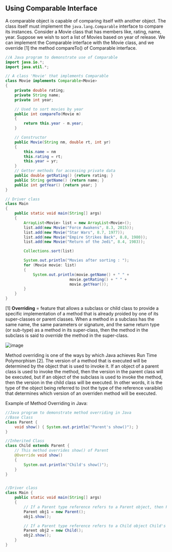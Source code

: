 ## Using Comparable Interface
A comparable object is capable of comparing itself with another object. The class itself must implement the `java.lang.Comparable` interface to compare its instances. 
Consider a Movie class that has members like, rating, name, year. Suppose we wish to sort a list of Movies based on year of release. We can implement the Comparable interface with the Movie
class, and we override [1] the method compareTo() of Comparable interface. 




```java
//A Java program to demonstrate use of Comparable
import java.io.*;
import java.util.*;

// A class 'Movie' that implements Comparable
class Movie implements Comparable<Movie>
{
	private double rating;
	private String name;
	private int year;

	// Used to sort movies by year
	public int compareTo(Movie m)
	{
		return this.year - m.year;
	}

	// Constructor
	public Movie(String nm, double rt, int yr)
	{
		this.name = nm
		this.rating = rt;
		this.year = yr;
	}
	// Getter methods for accessing private data
	public double getRating() {return rating; }
	public String getName() {return name; }
	public int getYear() {return year; }
}

// Driver class
class Main
{
	public static void main(String[] args)
	{
		ArrayList<Movie> list = new ArrayList<Movie>();
		list.add(new Movie("Force Awakens", 8.3, 2015));
		list.add(new Movie("Star Wars", 8.7, 1977));
		list.add(new Movie("Empire Strikes Back", 8.8, 1980));
		list.add(new Movie("Return of the Jedi", 8.4, 1983));

		Collections.sort(list)

		System.out.println("Movies after sorting : ");
		for (Movie movie: list)
		{
			System.out.println(movie.getName() + " " +
							movie.getRating() + " " +
							movie.getYear());
		}
	}
}
```

[1] **Overriding** = feature that allows a subclass or child class to provide a specific implementation of a method that is already proided by one of its super-classes or parent classes. When a method in a subclass has the same name, the same parameters or signature, and the same return type (or sub-type) as a method in its super-class, then the method in the subclass is said to _override_ the method in the super-class. 

![image](https://github.com/aliamrod/Coding-Challenges/assets/62684338/dbd7774c-1d4f-4297-ba7b-6114a9fefb51)

Method overriding is one of the ways by which Java achieves Run Time Polymorphism [2]. The version of a method that is executed will be determined by the object that is used to invoke it. If an object of a parent class is used to invoke the method, then the version in the parent class will be executed, but if an object of the subclass is used to invoke the method, then the version in the child class will be executed. In other words, it is the type of the object being referred to (not the type of the reference varaible) that determines which version of an overriden method will be executed. 

Example of Method Overriding in Java:
```java
//Java program to demonstrate method overriding in Java
//Base Class
class Parent {
	void show() { System.out.println("Parent's show()"); }
}

//Inherited Class
class Child extends Parent {
	// This method overrides show() of Parent
	@Override void show()
	{
		System.out.println("Child's show()");
	}
}


//Driver class
class Main {
	public static void main(String[] args)
	{
		// If a Parent type reference refers to a Parent object, then Parent's show is called
		Parent obj1 = new Parent();
		obj1.show();

		// If a Parent type reference refers to a Child object Child's show() is called. This is called RUN TIME POLYMORPHISM
		Parent obj2 = new Child();
		obj2.show();
	}
}
```
